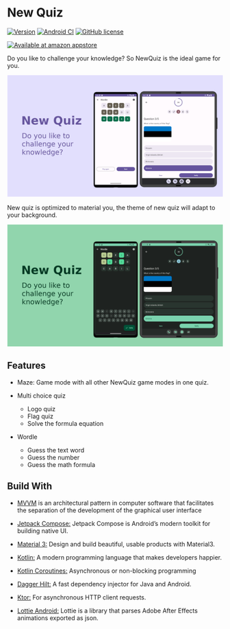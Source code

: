 # New Quiz

[![Version](https://img.shields.io/badge/Version-1.3.2-blueviolet)](https://github.com/joaomanaia/newquiz/releases/tag/1.3.2)
[![Android CI](https://github.com/joaomanaia/newquiz/actions/workflows/android.yml/badge.svg?branch=main)](https://github.com/joaomanaia/newquiz/actions/workflows/android.yml)
[![GitHub license](https://img.shields.io/badge/license-Apache%20License%202.0-blue.svg?style=flat)](https://www.apache.org/licenses/LICENSE-2.0)

<a href='https://www.amazon.com/InfinitePower-NewQuiz/dp/B08T8JN4P9'><img height="75" alt='Available at amazon appstore' src='https://images-na.ssl-images-amazon.com/images/G/01/mobile-apps/devportal2/res/images/amazon-appstore-badge-english-black.png'/></a>

Do you like to challenge your knowledge? So NewQuiz is the ideal game for you.

![NewQuiz purple light](pictures/NewQuiz-Promotion-purple-light.png)

New quiz is optimized to material you, the theme of new quiz will adapt to your background.

![NewQuiz green night](pictures/NewQuiz-Promotion-green.png)

## Features

- Maze: Game mode with all other NewQuiz game modes in one quiz.

- Multi choice quiz
    - Logo quiz
    - Flag quiz
    - Solve the formula equation
- Wordle
    - Guess the text word
    - Guess the number
    - Guess the math formula

## Build With

- [MVVM](https://en.wikipedia.org/wiki/Model%E2%80%93view%E2%80%93viewmodel) is an architectural pattern in computer software that facilitates the separation of the development of the graphical user interface

- [Jetpack Compose:](https://developer.android.com/jetpack/compose) Jetpack Compose is Android’s modern toolkit for building native UI.
- [Material 3:](https://m3.material.io/) Design and build beautiful, usable products with Material3.
- [Kotlin:](https://kotlinlang.org/) A modern programming language that makes developers happier.
- [Kotlin Coroutines:](https://github.com/Kotlin/kotlinx.coroutines) Asynchronous or non-blocking programming
- [Dagger Hilt:](https://github.com/google/dagger) A fast dependency injector for Java and Android.
- [Ktor:](https://ktor.io/) For asynchronous HTTP client requests.
- [Lottie Android:](https://github.com/airbnb/lottie-android/) Lottie is a library that parses Adobe After Effects animations exported as json.
